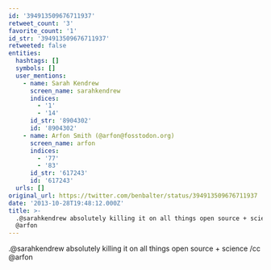 ```yaml
---
id: '394913509676711937'
retweet_count: '3'
favorite_count: '1'
id_str: '394913509676711937'
retweeted: false
entities:
  hashtags: []
  symbols: []
  user_mentions:
    - name: Sarah Kendrew
      screen_name: sarahkendrew
      indices:
        - '1'
        - '14'
      id_str: '8904302'
      id: '8904302'
    - name: Arfon Smith (@arfon@fosstodon.org)
      screen_name: arfon
      indices:
        - '77'
        - '83'
      id_str: '617243'
      id: '617243'
  urls: []
original_url: https://twitter.com/benbalter/status/394913509676711937
date: '2013-10-28T19:48:12.000Z'
title: >-
  .@sarahkendrew absolutely killing it on all things open source + science /cc
  @arfon
---
```


.@sarahkendrew absolutely killing it on all things open source + science /cc @arfon